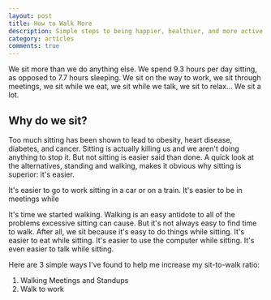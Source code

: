 ```yaml
---
layout: post
title: How to Walk More
description: Simple steps to being happier, healthier, and more active.
category: articles
comments: true
---
```

We sit more than we do anything else. We spend 9.3 hours per day sitting, as opposed to 7.7 hours sleeping. We sit on the way to work, we sit through meetings, we sit while we eat, we sit while we talk, we sit to relax… We sit a lot.

## Why do we sit?
Too much sitting has been shown to lead to obesity, heart disease, diabetes, and cancer. Sitting is actually killing us and we aren't doing anything to stop it. But not sitting is easier said than done. A quick look at the alternatives, standing and walking, makes it obvious why sitting is superior: it's easier.

It's easier to go to work sitting in a car or on a train. It's easier to be in meetings while

It's time we started walking. Walking is an easy antidote to all of the problems excessive sitting can cause. But it's not always easy to find time to walk. After all, we sit because it's easy to do things while sitting. It's easier to eat while sitting. It's easier to use the computer while sitting. It's even easier to talk while sitting.

Here are 3 simple ways I've found to help me increase my sit-to-walk ratio:

1. Walking Meetings and Standups
2. Walk to work
